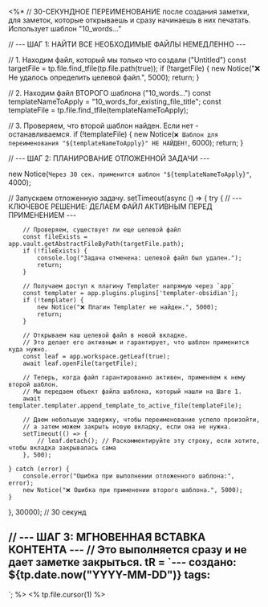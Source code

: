 <%*
// 30-СЕКУНДНОЕ ПЕРЕИМЕНОВАНИЕ после создания заметки, для заметок, которые открываешь и сразу начинаешь в них печатать. Использует шаблон "10_words..." 

// --- ШАГ 1: НАЙТИ ВСЕ НЕОБХОДИМЫЕ ФАЙЛЫ НЕМЕДЛЕННО ---

// 1. Находим файл, который мы только что создали ("Untitled")
const targetFile = tp.file.find_tfile(tp.file.path(true));
if (!targetFile) {
    new Notice("❌ Не удалось определить целевой файл.", 5000);
    return;
}

// 2. Находим файл ВТОРОГО шаблона ("10_words...")
const templateNameToApply = "10_words_for_existing_file_title";
const templateFile = tp.file.find_tfile(templateNameToApply);

// 3. Проверяем, что второй шаблон найден. Если нет - останавливаемся.
if (!templateFile) {
    new Notice(`❌ Шаблон для переименования "${templateNameToApply}" НЕ НАЙДЕН!`, 6000);
    return;
}


// --- ШАГ 2: ПЛАНИРОВАНИЕ ОТЛОЖЕННОЙ ЗАДАЧИ ---

new Notice(`Через 30 сек. применится шаблон "${templateNameToApply}"`, 4000);

// Запускаем отложенную задачу.
setTimeout(async () => {
    try {
        // --- КЛЮЧЕВОЕ РЕШЕНИЕ: ДЕЛАЕМ ФАЙЛ АКТИВНЫМ ПЕРЕД ПРИМЕНЕНИЕМ ---
        
        // Проверяем, существует ли еще целевой файл
        const fileExists = app.vault.getAbstractFileByPath(targetFile.path);
        if (!fileExists) {
            console.log("Задача отменена: целевой файл был удален.");
            return;
        }

        // Получаем доступ к плагину Templater напрямую через `app`
        const templater = app.plugins.plugins['templater-obsidian'];
        if (!templater) {
            new Notice("❌ Плагин Templater не найден.", 5000);
            return;
        }

        // Открываем наш целевой файл в новой вкладке.
        // Это делает его активным и гарантирует, что шаблон применится куда нужно.
        const leaf = app.workspace.getLeaf(true);
        await leaf.openFile(targetFile);

        // Теперь, когда файл гарантированно активен, применяем к нему второй шаблон.
        // Мы передаем объект файла шаблона, который нашли на Шаге 1.
        await templater.templater.append_template_to_active_file(templateFile);
        
        // Даем небольшую задержку, чтобы переименование успело произойти,
        // а затем можем закрыть новую вкладку, если она не нужна.
        setTimeout(() => {
            // leaf.detach(); // Раскомментируйте эту строку, если хотите, чтобы вкладка закрывалась сама
        }, 500);
        
    } catch (error) {
        console.error("Ошибка при выполнении отложенного шаблона:", error);
        new Notice("❌ Ошибка при применении второго шаблона.", 5000);
    }
}, 30000); // 30 секунд


// --- ШАГ 3: МГНОВЕННАЯ ВСТАВКА КОНТЕНТА ---
// Это выполняется сразу и не дает заметке закрыться.
tR = `---
создано: ${tp.date.now("YYYY-MM-DD")}
tags: 
---

`;
%>
<% tp.file.cursor(1) %>